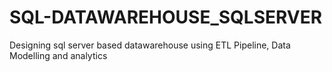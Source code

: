 # SQL-DATAWAREHOUSE_SQLSERVER
Designing sql server based datawarehouse using ETL Pipeline, Data Modelling and analytics

